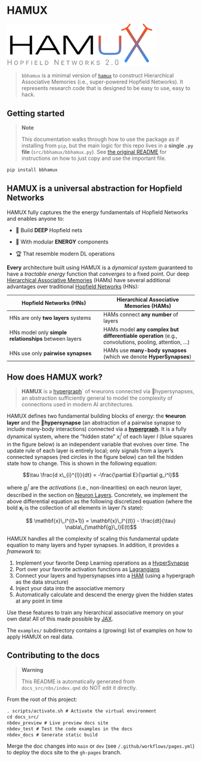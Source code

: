 # HAMUX


<img src="https://raw.githubusercontent.com/bhoov/hamux/main/assets/header.png" alt="HAMUX logo" width="400"/>

> `bbhamux` is a minimal version of
> [`hamux`](https://github.com/bhoov/hamux) to construct Hierarchical
> Associative Memories (i.e., super-powered Hopfield Networks). It
> represents research code that is designed to be easy to use, easy to
> hack.

## Getting started

<div>

> **Note**
>
> This documentation walks through how to use the package as if
> installing from `pip`, but the main logic for this repo lives in a
> **single `.py` file** (`src/bbhamux/bbhamux.py`). See [the original
> README](https://github.com/bhoov/barebones-hamux) for instructions on
> how to just copy and use the important file.

</div>

``` bash
pip install bbhamux
```

## HAMUX is a universal abstraction for Hopfield Networks

HAMUX fully captures the the energy fundamentals of Hopfield Networks
and enables anyone to:

- 🧠 Build **DEEP** Hopfield nets

- 🧱 With modular **ENERGY** components

- 🏆 That resemble modern DL operations

**Every** architecture built using HAMUX is a *dynamical system*
guaranteed to have a *tractable energy* function that *converges* to a
fixed point. Our deep [Hierarchical Associative
Memories](https://arxiv.org/abs/2107.06446) (HAMs) have several
additional advantages over traditional [Hopfield
Networks](http://www.scholarpedia.org/article/Hopfield_network) (HNs):

<table>
<colgroup>
<col style="width: 50%" />
<col style="width: 50%" />
</colgroup>
<thead>
<tr>
<th>Hopfield Networks (HNs)</th>
<th>Hierarchical Associative Memories (HAMs)</th>
</tr>
</thead>
<tbody>
<tr>
<td>HNs are only <strong>two layers</strong> systems</td>
<td>HAMs connect <strong>any number</strong> of layers</td>
</tr>
<tr>
<td>HNs model only <strong>simple relationships</strong> between
layers</td>
<td>HAMs model <strong>any complex but differentiable operation</strong>
(e.g., convolutions, pooling, attention, <span
class="math inline">…</span>)</td>
</tr>
<tr>
<td>HNs use only <strong>pairwise synapses</strong></td>
<td>HAMs use <strong>many-body synapses</strong> (which we denote
<strong>HyperSynapses</strong>)</td>
</tr>
</tbody>
</table>

## How does HAMUX work?

> **HAMUX** is a
> [hypergraph](%60https://en.wikipedia.org/wiki/Hypergraph)\` of
> 🌀neurons connected via 🤝hypersynapses, an abstraction sufficiently
> general to model the complexity of connections used in modern AI
> architectures.

HAMUX defines two fundamental building blocks of energy: the **🌀neuron
layer** and the **🤝hypersynapse** (an abstraction of a pairwise synapse
to include many-body interactions) connected via a
[**hypergraph**](https://en.wikipedia.org/wiki/Hypergraph). It is a
fully dynamical system, where the “hidden state”
*x*<sub>*i*</sub><sup>*l*</sup> of each layer *l* (blue squares in the
figure below) is an independent variable that evolves over time. The
update rule of each layer is entirely local; only signals from a layer’s
connected synapses (red circles in the figure below) can tell the hidden
state how to change. This is shown in the following equation:

$$\tau \frac{d x\_{i}^{l}}{dt} = -\frac{\partial E}{\partial g_i^l}$$

where *g*<sub>*i*</sub><sup>*l*</sup> are the *activations* (i.e.,
non-linearities) on each neuron layer, described in the section on
[Neuron Layers](#🌀Neuron-Layers). Concretely, we implement the above
differential equation as the following discretized equation (where the
bold **x**<sub>*l*</sub> is the collection of all elements in layer
*l*’s state):

$$ \mathbf{x}\_l^{(t+1)} = \mathbf{x}\_l^{(t)} - \frac{dt}{\tau} \nabla\_{\mathbf{g}\_l}E(t)$$

HAMUX handles all the complexity of scaling this fundamental update
equation to many layers and hyper synapses. In addition, it provides a
*framework* to:

1.  Implement your favorite Deep Learning operations as a
    [HyperSynapse](https://bhoov.github.io/hamux/synapses.html)
2.  Port over your favorite activation functions as
    [Lagrangians](https://bhoov.github.io/hamux/lagrangians.html)
3.  Connect your layers and hypersynapses into a
    [HAM](https://bhoov.github.io/hamux/ham.html) (using a hypergraph as
    the data structure)
4.  Inject your data into the associative memory
5.  Automatically calculate and descend the energy given the hidden
    states at any point in time

Use these features to train any hierarchical associative memory on your
own data! All of this made possible by
[JAX](https://github.com/google/jax).

The `examples/` subdirectory contains a (growing) list of examples on
how to apply HAMUX on real data.

## Contributing to the docs

<div>

> **Warning**
>
> This README is automatically generated from `docs_src/nbs/index.qmd`
> do NOT edit it directly.

</div>

From the root of this project:

    . scripts/activate.sh # Activate the virtual environment
    cd docs_src/
    nbdev_preview # Live preview docs site
    nbdev_test # Test the code examples in the docs
    nbdev_docs # Generate static build

Merge the doc changes into `main` or `dev` (see
`/.github/workflows/pages.yml`) to deploy the docs site to the
`gh-pages` branch.
